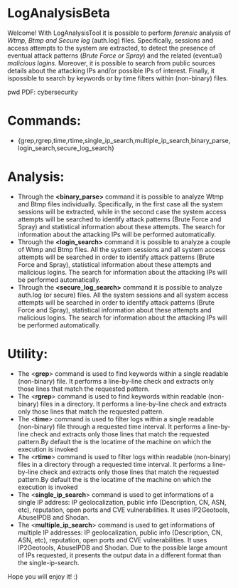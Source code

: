# LogAnalysisBeta

Welcome! With LogAnalysisTool it is possible to perform *forensic* analysis of *Wtmp, Btmp and Secure log* (auth.log) files.
Specifically, sessions and access attempts to the system are extracted, to detect the presence of eventual attack patterns
(*Brute Force or Spray*) and the related (eventual) *malicious logins*. Moreover, it is possible to search from public sources
details about the attacking IPs and/or possible IPs of interest. Finally, it ispossible to search by keywords or by time filters
within (non-binary) files.

pwd PDF: cybersecurity

# Commands:
- {grep,rgrep,time,rtime,single_ip_search,multiple_ip_search,binary_parse,login_search,secure_log_search}

# Analysis:
- Through the **<binary_parse>** command it is possible to analyze Wtmp and Btmp files individually. Specifically, in the first case
all the system sessions will be extracted, while in the second case the system access attempts will be searched to identify
attack patterns (Brute Force and Spray) and statistical information about these attempts. The search for information about the
attacking IPs will be performed automatically.
- Through the **<login_search>** command it is possible to analyze a couple of Wtmp and Btmp files. All the system sessions and all
system access attempts will be searched in order to identify attack patterns (Brute Force and Spray), statistical information
about these attempts and malicious logins. The search for information about the attacking IPs will be performed automatically.
- Through the **<secure_log_search>** command it is possible to analyze auth.log (or secure) files. All the system sessions and all
system access attempts will be searched in order to identify attack patterns (Brute Force and Spray), statistical information
about these attempts and malicious logins. The search for information about the attacking IPs will be performed automatically.

# Utility:
- The <**grep**> command is used to find keywords within a single readable (non-binary) file. It performs a line-by-line check and
extracts only those lines that match the requested pattern.
- The <**rgrep**> command is used to find keywords within readable (non-binary) files in a directory. It performs a line-by-line check
and extracts only those lines that match the requested pattern.
- The <**time**> command is used to filter logs within a single readable (non-binary) file through a requested time interval. It
performs a line-by-line check and extracts only those lines that match the requested pattern.By default the <end time> is the
locatime of the machine on which the execution is invoked
- The <**rtime**> command is used to filter logs within readable (non-binary) files in a directory through a requested time interval.
It performs a line-by-line check and extracts only those lines that match the requested pattern.By default the <end time> is the
locatime of the machine on which the execution is invoked
- The <**single_ip_search**> command is used to get informations of a single IP address: IP geolocalization, public info (Description,
CN, ASN, etc), reputation, open ports and CVE vulnerabilities. It uses IP2Geotools, AbuseIPDB and Shodan.
- The <**multiple_ip_search**> command is used to get informations of multiple IP addresses: IP geolocalization, public info
(Description, CN, ASN, etc), reputation, open ports and CVE vulnerabilities. It uses IP2Geotools, AbuseIPDB and Shodan. Due to
the possible large amount of IPs requested, it presents the output data in a different format than the single-ip-search.

Hope you will enjoy it! :)
